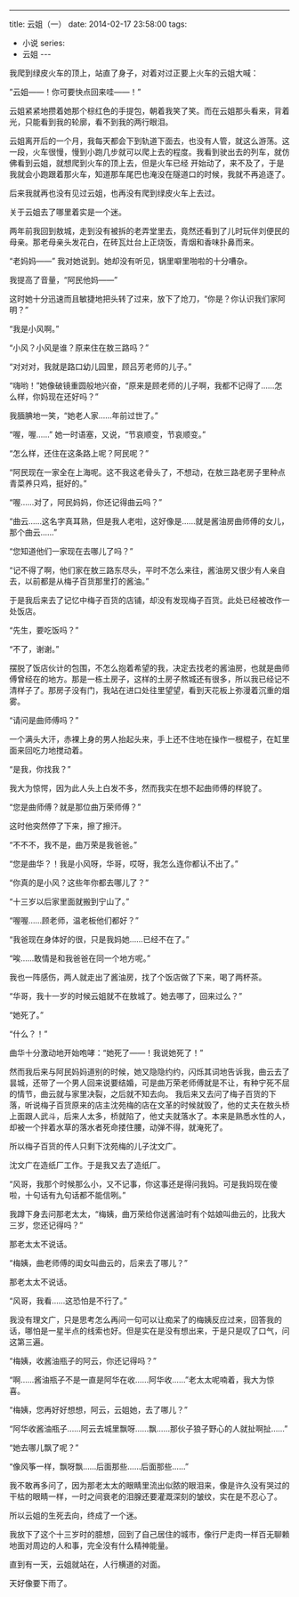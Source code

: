 
---
title: 云姐（一）
date: 2014-02-17 23:58:00
tags:
  - 小说
series:
  - 云姐
---​

我爬到绿皮火车的顶上，站直了身子，对着对过正要上火车的云姐大喊：

”云姐——！你可要快点回来哇——！”

云姐紧紧地攒着她那个棕红色的手提包，朝着我笑了笑。而在云姐那头看来，背着光，只能看到我的轮廓，看不到我的两行眼泪。

云姐离开后的一个月，我每天都会下到轨道下面去，也没有人管，就这么游荡。这一段，火车很慢，慢到小跑几步就可以爬上去的程度。我看到驶出去的列车，就仿佛看到云姐，就想爬到火车的顶上去，但是火车已经
开始动了，来不及了，于是我就会小跑跟着那火车，知道那车尾巴也淹没在隧道口的时候，我就不再追逐了。

后来我就再也没有见过云姐，也再没有爬到绿皮火车上去过。

关于云姐去了哪里着实是一个迷。

两年前我回到敖城，走到没有被拆的老弄堂里去，竟然还看到了儿时玩伴刘便民的母亲。那老母亲头发花白，在砖瓦灶台上正烧饭，青烟和香味扑鼻而来。

“老妈妈——” 我对她说到。她却没有听见，锅里噼里啪啦的十分嘈杂。

我提高了音量，“阿民他妈——” 

这时她十分迅速而且敏捷地把头转了过来，放下了炝刀，“你是？你认识我们家阿明？”

“我是小风啊。”

“小风？小风是谁？原来住在敖三路吗？”

“对对对，我就是路口幼儿园里，顾吕芳老师的儿子。”

“嗨哟！”她像破镜重圆般地兴奋，“原来是顾老师的儿子啊，我都不记得了……怎么样，你妈现在还好吗？”

我腼腆地一笑，“她老人家……年前过世了。”

“喔，喔……” 她一时语塞，又说，“节哀顺变，节哀顺变。”

“怎么样，还住在这条路上呢？阿民呢？”

“阿民现在一家全在上海呢。这不我这老骨头了，不想动，在敖三路老房子里种点青菜养只鸡，挺好的。”

“喔……对了，阿民妈妈，你还记得曲云吗？”

“曲云……这名字真耳熟，但是我人老啦，这好像是……就是酱油房曲师傅的女儿，那个曲云……”

“您知道他们一家现在去哪儿了吗？”

“记不得了啊，他们家在敖三路东尽头，平时不怎么来往，酱油房又很少有人亲自去，以前都是从梅子百货那里打的酱油。”

于是我后来去了记忆中梅子百货的店铺，却没有发现梅子百货。此处已经被改作一处饭店。

“先生，要吃饭吗？”

“不了，谢谢。”

摆脱了饭店伙计的包围，不怎么抱着希望的我，决定去找老的酱油房，也就是曲师傅曾经在的地方。那是一栋土房子，这样的土房子熬城还有很多，所以我已经记不清样子了。那房子没有门，我站在进口处往里望望，看到天花板上弥漫着沉重的烟雾。

“请问是曲师傅吗？”

一个满头大汗，赤裸上身的男人抬起头来，手上还不住地在操作一根棍子，在缸里面来回吃力地搅动着。

“是我，你找我？”

我大为惊愕，因为此人头上白发不多，然而我实在想不起曲师傅的样貌了。

“您是曲师傅？就是那位曲万荣师傅？”

这时他突然停了下来，擦了擦汗。

“不不不，我不是，曲万荣是我爸爸。”

“您是曲华？！我是小风呀，华哥，哎呀，我怎么连你都认不出了。”

“你真的是小风？这些年你都去哪儿了？”

“十三岁以后家里面就搬到宁山了。”

“喔喔……顾老师，温老板他们都好？”

“我爸现在身体好的很，只是我妈她……已经不在了。”

“唉……敢情是和我爸爸在同一个地方呢。”

我也一阵感伤，两人就走出了酱油房，找了个饭店做了下来，喝了两杯茶。

“华哥，我十一岁的时候云姐就不在敖城了。她去哪了，回来过么？”

“她死了。”

“什么？！”

曲华十分激动地开始咆哮：“她死了——！我说她死了！”

然而我后来与阿民妈妈道别的时候，她又隐隐约约，闪烁其词地告诉我，曲云去了昙城，还带了一个男人回来说要结婚，可是曲万荣老师傅就是不让，有种宁死不屈的情节，曲云就与家里决裂，之后就不知去向。
我后来又去问了梅子百货的下落，听说梅子百货原来的店主沈苑梅的店在文革的时候就毁了，他的丈夫在敖头桥上面跟人武斗，后来人太多，桥就陷了，他丈夫就落水了。本来是熟悉水性的人，却被一个拌着水草的落水者死命搂住腰，动弹不得，就淹死了。

所以梅子百货的传人只剩下沈苑梅的儿子沈文广。

沈文广在造纸厂工作。于是我又去了造纸厂。

“风哥，我那个时候那么小，又不记事，你这事还是得问我妈。可是我妈现在傻啦，十句话有九句话都不能信咧。”

我蹲下身去问那老太太，“梅姨，曲万荣给你送酱油时有个姑娘叫曲云的，比我大三岁，您还记得吗？”

那老太太不说话。

“梅姨，曲老师傅的闺女叫曲云的，后来去了哪儿？”

那老太太不说话。

“风哥，我看……这恐怕是不行了。”

我没有理文广，只是思考怎么再问一句可以让痴呆了的梅姨反应过来，回答我的话，哪怕是一星半点的线索也好。但是实在是没有想出来，于是只是叹了口气，问这第三遍。

“梅姨，收酱油瓶子的阿云，你还记得吗？”

“啊……酱油瓶子不是一直是阿华在收……阿华收……”老太太呢喃着，我大为惊喜。

“梅姨，您再好好想想，阿云，云姐她，去了哪儿？”

“阿华收酱油瓶子……阿云去城里飘呀……飘……那伙子狼子野心的人就扯啊扯……”

“她去哪儿飘了呢？”

“像风筝一样，飘呀飘……后面那些……后面那些……”

我不敢再多问了，因为那老太太的眼睛里流出似脓的眼泪来，像是许久没有哭过的干枯的眼睛一样，一时之间衰老的泪腺还要灌溉深刻的皱纹，实在是不忍心了。

所以云姐的生死去向，终成了一个迷。

我放下了这个十三岁时的臆想，回到了自己居住的城市，像行尸走肉一样百无聊赖地面对周边的人和事，完全没有什么精神能量。

直到有一天，云姐就站在，人行横道的对面。

天好像要下雨了。
